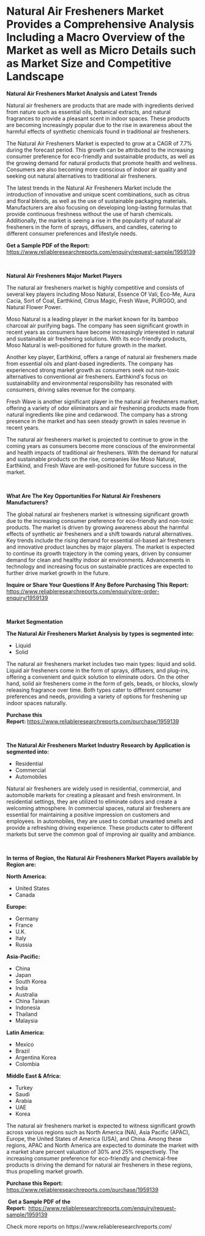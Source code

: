 <p><h1>Natural Air Fresheners Market Provides a Comprehensive Analysis Including a Macro Overview of the Market as well as Micro Details such as Market Size and Competitive Landscape</h1></p><p><strong>Natural Air Fresheners Market Analysis and Latest Trends</strong></p>
<p><p>Natural air fresheners are products that are made with ingredients derived from nature such as essential oils, botanical extracts, and natural fragrances to provide a pleasant scent in indoor spaces. These products are becoming increasingly popular due to the rise in awareness about the harmful effects of synthetic chemicals found in traditional air fresheners.</p><p>The Natural Air Fresheners Market is expected to grow at a CAGR of 7.7% during the forecast period. This growth can be attributed to the increasing consumer preference for eco-friendly and sustainable products, as well as the growing demand for natural products that promote health and wellness. Consumers are also becoming more conscious of indoor air quality and seeking out natural alternatives to traditional air fresheners.</p><p>The latest trends in the Natural Air Fresheners Market include the introduction of innovative and unique scent combinations, such as citrus and floral blends, as well as the use of sustainable packaging materials. Manufacturers are also focusing on developing long-lasting formulas that provide continuous freshness without the use of harsh chemicals. Additionally, the market is seeing a rise in the popularity of natural air fresheners in the form of sprays, diffusers, and candles, catering to different consumer preferences and lifestyle needs.</p></p>
<p><strong>Get a Sample PDF of the Report:&nbsp;</strong> <a href="https://www.reliableresearchreports.com/enquiry/request-sample/1959139">https://www.reliableresearchreports.com/enquiry/request-sample/1959139</a></p>
<p>&nbsp;</p>
<p><strong>Natural Air Fresheners Major Market Players</strong></p>
<p><p>The natural air fresheners market is highly competitive and consists of several key players including Moso Natural, Essence Of Vali, Eco-Me, Aura Cacia, Sort of Coal, Earthkind, Citrus Magic, Fresh Wave, PURGGO, and Natural Flower Power.</p><p>Moso Natural is a leading player in the market known for its bamboo charcoal air purifying bags. The company has seen significant growth in recent years as consumers have become increasingly interested in natural and sustainable air freshening solutions. With its eco-friendly products, Moso Natural is well-positioned for future growth in the market.</p><p>Another key player, Earthkind, offers a range of natural air fresheners made from essential oils and plant-based ingredients. The company has experienced strong market growth as consumers seek out non-toxic alternatives to conventional air fresheners. Earthkind's focus on sustainability and environmental responsibility has resonated with consumers, driving sales revenue for the company.</p><p>Fresh Wave is another significant player in the natural air fresheners market, offering a variety of odor eliminators and air freshening products made from natural ingredients like pine and cedarwood. The company has a strong presence in the market and has seen steady growth in sales revenue in recent years.</p><p>The natural air fresheners market is projected to continue to grow in the coming years as consumers become more conscious of the environmental and health impacts of traditional air fresheners. With the demand for natural and sustainable products on the rise, companies like Moso Natural, Earthkind, and Fresh Wave are well-positioned for future success in the market.</p></p>
<p>&nbsp;</p>
<p><strong>What Are The Key Opportunities For Natural Air Fresheners Manufacturers?</strong></p>
<p><p>The global natural air fresheners market is witnessing significant growth due to the increasing consumer preference for eco-friendly and non-toxic products. The market is driven by growing awareness about the harmful effects of synthetic air fresheners and a shift towards natural alternatives. Key trends include the rising demand for essential oil-based air fresheners and innovative product launches by major players. The market is expected to continue its growth trajectory in the coming years, driven by consumer demand for clean and healthy indoor air environments. Advancements in technology and increasing focus on sustainable practices are expected to further drive market growth in the future.</p></p>
<p><strong>Inquire or Share Your Questions If Any Before Purchasing This Report:</strong> <a href="https://www.reliableresearchreports.com/enquiry/pre-order-enquiry/1959139">https://www.reliableresearchreports.com/enquiry/pre-order-enquiry/1959139</a></p>
<p>&nbsp;</p>
<p><strong>Market Segmentation</strong></p>
<p><strong>The Natural Air Fresheners Market Analysis by types is segmented into:</strong></p>
<p><ul><li>Liquid</li><li>Solid</li></ul></p>
<p><p>The natural air fresheners market includes two main types: liquid and solid. Liquid air fresheners come in the form of sprays, diffusers, and plug-ins, offering a convenient and quick solution to eliminate odors. On the other hand, solid air fresheners come in the form of gels, beads, or blocks, slowly releasing fragrance over time. Both types cater to different consumer preferences and needs, providing a variety of options for freshening up indoor spaces naturally.</p></p>
<p><strong>Purchase this Report:&nbsp;</strong><a href="https://www.reliableresearchreports.com/purchase/1959139">https://www.reliableresearchreports.com/purchase/1959139</a></p>
<p>&nbsp;</p>
<p><strong>The Natural Air Fresheners Market Industry Research by Application is segmented into:</strong></p>
<p><ul><li>Residential</li><li>Commercial</li><li>Automobiles</li></ul></p>
<p><p>Natural air fresheners are widely used in residential, commercial, and automobile markets for creating a pleasant and fresh environment. In residential settings, they are utilized to eliminate odors and create a welcoming atmosphere. In commercial spaces, natural air fresheners are essential for maintaining a positive impression on customers and employees. In automobiles, they are used to combat unwanted smells and provide a refreshing driving experience. These products cater to different markets but serve the common goal of improving air quality and ambiance.</p></p>
<p>&nbsp;</p>
<p><strong>In terms of Region, the Natural Air Fresheners Market Players available by Region are:</strong></p>
<p>
    <p> <strong> North America: </strong>
        <ul>
            <li>United States</li>
            <li>Canada</li>
        </ul>
        </p> 
    <p> <strong> Europe: </strong>
        <ul>
            <li>Germany</li>
            <li>France</li>
            <li>U.K.</li>
            <li>Italy</li>
            <li>Russia</li>
        </ul>
        </p> 
    <p> <strong> Asia-Pacific: </strong>
        <ul>
            <li>China</li>
            <li>Japan</li>
            <li>South Korea</li>
            <li>India</li>
            <li>Australia</li>
            <li>China Taiwan</li>
            <li>Indonesia</li>
            <li>Thailand</li>
            <li>Malaysia</li>
        </ul>
        </p> 
    <p> <strong> Latin America: </strong>
        <ul>
            <li>Mexico</li>
            <li>Brazil</li>
            <li>Argentina Korea</li>
            <li>Colombia</li>
        </ul>
        </p> 
    <p> <strong> Middle East & Africa: </strong>
        <ul>
            <li>Turkey</li>
            <li>Saudi</li>
            <li>Arabia</li>
            <li>UAE</li>
            <li>Korea</li>
        </ul>
    </p>
    </p>
<p><p>The natural air fresheners market is expected to witness significant growth across various regions such as North America (NA), Asia Pacific (APAC), Europe, the United States of America (USA), and China. Among these regions, APAC and North America are expected to dominate the market with a market share percent valuation of 30% and 25% respectively. The increasing consumer preference for eco-friendly and chemical-free products is driving the demand for natural air fresheners in these regions, thus propelling market growth.</p></p>
<p><strong>Purchase this Report: </strong><a href="https://www.reliableresearchreports.com/purchase/1959139">https://www.reliableresearchreports.com/purchase/1959139</a></p>
<p>&nbsp;<strong>Get a Sample PDF of the Report:&nbsp;&nbsp;</strong><a href="https://www.reliableresearchreports.com/enquiry/request-sample/1959139">https://www.reliableresearchreports.com/enquiry/request-sample/1959139</a></p>
<p><strong></strong></p>
<p>Check more reports on https://www.reliableresearchreports.com/</p>
